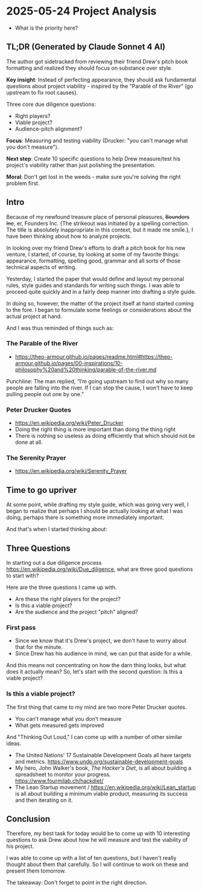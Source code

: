# 2025-05-24 Project Analysis

* What is the priority here?

## TL;DR (Generated by Claude Sonnet 4 AI)

The author got sidetracked from reviewing their friend Drew's pitch book formatting and realized they should focus on substance over style.

**Key insight**: Instead of perfecting appearance, they should ask fundamental questions about project viability - inspired by the "Parable of the River" (go upstream to fix root causes).

Three core due diligence questions:

* Right players?
* Viable project?
* Audience-pitch alignment?

**Focus**: Measuring and testing viability (Drucker: "you can't manage what you don't measure").

**Next step**: Create 10 specific questions to help Drew measure/test his project's viability rather than just polishing the presentation.

**Moral**: Don't get lost in the weeds - make sure you're solving the right problem first.

## Intro

Because of my newfound treasure place of personal pleasures, ~~Bounders Inc~~, er, Founders Inc. {The strikeout was initiated by a spelling correction. The title is absolutely inappropriate in this context, but it made me smile.}, I have been thinking about how to analyze projects.

In looking over my friend Drew's efforts to draft a pitch book for his new venture, I started, of course, by looking at some of my favorite things: appearance, formatting, spelling good, grammar and all sorts of those technical aspects of writing.

Yesterday, I started the paper that would define and layout my personal rules, style guides and standards for writing such things. I was able to proceed quite quickly and in a fairly deep manner into drafting a style guide.

In doing so, however, the matter of the project itself at hand started coming to the fore. I began to formulate some feelings or considerations about the actual project at hand. 

And I was thus reminded of things such as:

### The Parable of the River

* https://theo-armour.github.io/pages/readme.html#https://theo-armour.github.io/pages/00-inspirations/10-philosophy%20and%20thinking/parable-of-the-river.md

Punchline: The man replied, “I’m going upstream to find out why so many people are falling into the river. If I can stop the cause, I won’t have to keep pulling people out one by one.”

### Peter Drucker Quotes

* https://en.wikipedia.org/wiki/Peter_Drucker
* Doing the right thing is more important than doing the thing right
* There is nothing so useless as doing efficiently that which should not be done at all.

### The Serenity Prayer

* https://en.wikipedia.org/wiki/Serenity_Prayer

## Time to go upriver

At some point, while drafting my style guide, which was going very well, I began to realize that perhaps I should be actually looking at what I was doing, perhaps there is something more immediately important. 

And that's when I started thinking about:

## Three Questions

In starting out a due diligence process https://en.wikipedia.org/wiki/Due_diligence, what are three good questions to start with? 

Here are the three questions I came up with. 

* Are these the right players for the project?
* Is this a viable project?
* Are the audience and the project "pitch" aligned? 

### First pass

* Since we know that it's Drew's project, we don't have to worry about that for the minute. 
* Since Drew has his audience in mind, we can put that aside for a while. 

And this means not concentrating on how the darn thing looks, but what does it actually mean?  So, let's start with the second question: Is this a viable project?

### Is this a viable project?

The first thing that came to my mind are two more Peter Drucker quotes. 

* You can’t manage what you don’t measure
* What gets measured gets improved

And "Thinking Out Loud," I can come up with a number of other similar ideas. 

* The United Nations' 17 Sustainable Development Goals all have targets and metrics. https://www.undp.org/sustainable-development-goals
* My hero, John Walker's book, _The Hacker's Diet_, is all about building a spreadsheet to monitor your progress. https://www.fourmilab.ch/hackdiet/
* The Lean Startup movement / https://en.wikipedia.org/wiki/Lean_startup is all about building a minimum viable product, measuring its success and then iterating on it.

## Conclusion

Therefore, my best task for today would be to come up with 10 interesting questions to ask Drew about how he will measure and test the viability of his project.

I was able to come up with a list of ten questions, but I haven't really thought about them that carefully. So I will continue to work on these and present them tomorrow. 

The takeaway: Don't forget to point in the right direction. 

